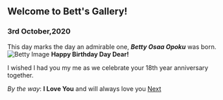 ## Welcome to Bett's Gallery!

###  3rd October,2020
This day marks the day an admirable one, _**Betty Osaa Opoku**_ was born.
![Betty Image](/birthdayp.png)
**Happy Birthday Day Dear!**

I wished I had you my me as we celebrate your 18th year anniversary together.

_By the way_: **I Love You** and will always love you
[Next](/login_for.html)
